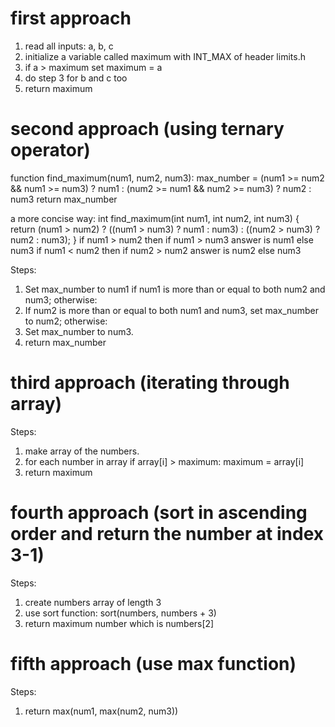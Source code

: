 # first approach

1. read all inputs: a, b, c
2. initialize a variable called maximum with INT_MAX of header limits.h
3. if a > maximum set maximum = a
4. do step 3 for b and c too
5. return maximum

# second approach (using ternary operator)

function find_maximum(num1, num2, num3):
    max_number = (num1 >= num2 && num1 >= num3) ? num1 :
                  (num2 >= num1 && num2 >= num3) ? num2 :
                  num3
    return max_number

a more concise way:
int find_maximum(int num1, int num2, int num3) {
    return (num1 > num2) ? ((num1 > num3) ? num1 : num3) : ((num2 > num3) ? num2 : num3);
}
if num1 > num2 then if num1 > num3 answer is num1 else num3
if num1 < num2 then if num2 > num2 answer is num2 else num3

Steps:
1. Set max_number to num1 if num1 is more than or equal to both num2 and num3; otherwise:
2. If num2 is more than or equal to both num1 and num3, set max_number to num2; otherwise:
3. Set max_number to num3.
4. return max_number

# third approach (iterating through array)

Steps:
1. make array of the numbers.
2. for each number in array
        if array[i] > maximum:
            maximum = array[i]
3. return maximum

# fourth approach (sort in ascending order and return the number at index 3-1)

Steps:
1. create numbers array of length 3
2. use sort function: sort(numbers, numbers + 3)
3. return maximum number which is numbers[2]

# fifth approach (use max function)

Steps:
1. return max(num1, max(num2, num3))
